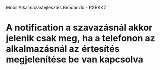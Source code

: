Mobil Alkalmazásfejlesztés Beadandó - RXBKK7
# A notification a szavazásnál akkor jelenik csak meg, ha a telefonon az alkalmazásnál az értesítés megjelenítése be van kapcsolva